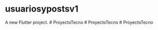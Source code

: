 # usuariosypostsv1

A new Flutter project.
#   P r o y e c t o T e c n o  
 #   P r o y e c t o T e c n o  
 #   P r o y e c t o T e c n o  
 